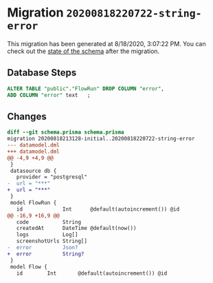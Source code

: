 # Migration `20200818220722-string-error`

This migration has been generated at 8/18/2020, 3:07:22 PM.
You can check out the [state of the schema](./schema.prisma) after the migration.

## Database Steps

```sql
ALTER TABLE "public"."FlowRun" DROP COLUMN "error",
ADD COLUMN "error" text   ;
```

## Changes

```diff
diff --git schema.prisma schema.prisma
migration 20200818213128-initial..20200818220722-string-error
--- datamodel.dml
+++ datamodel.dml
@@ -4,9 +4,9 @@
 }
 datasource db {
   provider = "postgresql"
-  url = "***"
+  url = "***"
 }
 model FlowRun {
   id             Int      @default(autoincrement()) @id
@@ -16,9 +16,9 @@
   code           String
   createdAt      DateTime @default(now())
   logs           Log[]
   screenshotUrls String[]
-  error          Json?
+  error          String?
 }
 model Flow {
   id        Int       @default(autoincrement()) @id
```



